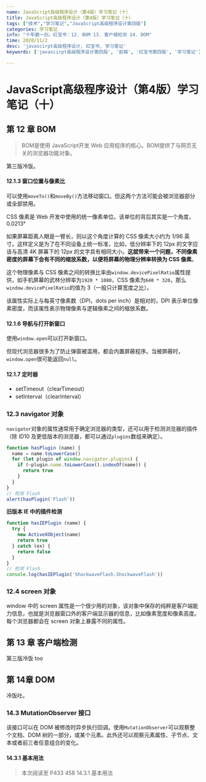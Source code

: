 ```yaml
---
name: JavaScript高级程序设计（第4版）学习笔记（十）
title: JavaScript高级程序设计（第4版）学习笔记（十）
tags: ["技术","学习笔记","JavaScript高级程序设计第四版"]
categories: 学习笔记
info: "十年磨一剑，红宝书：12. BOM 13. 客户端检测 14. DOM"
time: 2020/11/2
desc: 'javascirpt高级程序设计, 红宝书, 学习笔记'
keywords: ['javascirpt高级程序设计第四版', '前端', '红宝书第四版', '学习笔记']

---
```


# JavaScript高级程序设计（第4版）学习笔记（十）

## 第 12 章 BOM

>  BOM是使用 JavaScript开发 Web 应用程序的核心。BOM提供了与网页无关的浏览器功能对象。

第三版冷饭。

#### 12.1.3 窗口位置与像素比

可以使用`moveTo()`和`moveBy()`方法移动窗口。但这两个方法可能会被浏览器部分或全部禁用。

CSS 像素是 Web 开发中使用的统一像素单位。该单位的背后其实是一个角度，0.0213°

如果屏幕距离人眼是一臂长，则以这个角度计算的 CSS 像素大小约为 1/96 英寸。这样定义是为了在不同设备上统一标准，比如，低分辨率下的 12px 的文字应该与高清 4K 屏幕下的 12px 的文字具有相同大小。**这就带来一个问题，不同像素密度的屏幕下会有不同的缩放系数，以便将屏幕的物理分辨率转换为 CSS 像素**。

这个物理像素与 CSS 像素之间的转换比率由`window.devicePixelRatio`属性提供，如手机屏幕的武林分辨率为`1920 * 1080`，CSS 像素为`640 * 320`，那么`window.devicePixelRatio`的值为 3（一般只计算宽度之比）。

该属性实际上与每英寸像素数（DPI，dots per inch）是相对的，DPI 表示单位像素密度，而该属性表示物理像素与逻辑像素之间的缩放系数。

#### 12.1.6 导航与打开新窗口

使用`window.open`可以打开新窗口。

但现代浏览器很多为了防止弹窗被滥用，都会内置屏蔽程序。当被屏蔽时，`window.open`很可能返回`null`。

#### 12.1.7 定时器

- setTimeout（clearTimeout）
- setInterval（clearInterval）

### 12.3 navigator 对象

`navigator`对象的属性通常用于确定浏览器的类型，还可以用于检测浏览器的插件（除 ID10 及更低版本的浏览器，都可以通过`plugins`数组来确定）。

```javascript
function hasPlugin (name) {
  name = name.toLowerCase()
  for (let plugin of window.navigator.plugins) {
    if (~plugin.name.toLowerCase().indexOf(name)) {
      return true
    }
  }
}
// 检测 Flash
alert(hasPlugin('Flash'))
```

**旧版本 IE 中的插件检测**

```javascript
function hasIEPlugin (name) {
  try {
    new ActiveXObject(name)
    return true
  } catch (ex) {
    return false
  }
}
// 检测 Flash
console.log(hasIEPlugin('ShockwaveFlash.ShockwaveFlash'))
```

### 12.4 screen 对象

window 中的 screen 属性是一个很少用的对象，该对象中保存的纯粹是客户端能力信息，也就是浏览器窗口外的客户端显示器的信息，比如像素宽度和像素高度。每个浏览器都会在 screen 对象上暴露不同的属性。

## 第 13 章 客户端检测

第三版冷饭 too

## 第 14章 DOM

冷饭吐。

### 14.3 MutationObserver 接口

该接口可以在 DOM 被修改时异步执行回调。使用`MutationObserver`可以观察整个文档、DOM 树的一部分，或某个元素。此外还可以观察元素属性、子节点、文本或者前三者任意组合的变化。

#### 14.3.1 基本用法





> 本次阅读至 P433 458 14.3.1 基本用法
